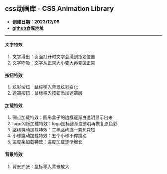 ## css动画库 - CSS Animation Library

- **创建日期：2023/12/06**
- **[github仓库地址](https://github.com/shanlihang/css_animation_library "css动画库")**

---

#### 文字特效
1. 文字滑出：页面打开时文字会滑到指定位置
2. 文字呼吸：文字从正常大小变大再变回正常


#### 按钮特效
1. 炫彩按钮：鼠标移入背景炫彩变化
2. 遮罩按钮：鼠标移入按钮添加遮罩层


#### 加载特效
1. 圆点加载特效：圆形盒子的边框逐渐由透明显示出来
2. logo闪烁加载特效：logo图标逐渐变透明再恢复原色彩
3. 竖线跳动加载特效：三根竖线逐一变长变短
4. 小球跳动加载特效：五个小球不停跳动
5. 进度条加载特效：进度加载逐渐增长


#### 背景特效
1. 背景扩张：鼠标移入背景放大

